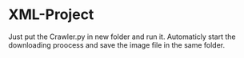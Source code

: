 # XML-Project
Just put the Crawler.py in new folder and run it.
Automaticly start the downloading proocess and save the image file in the same folder.

